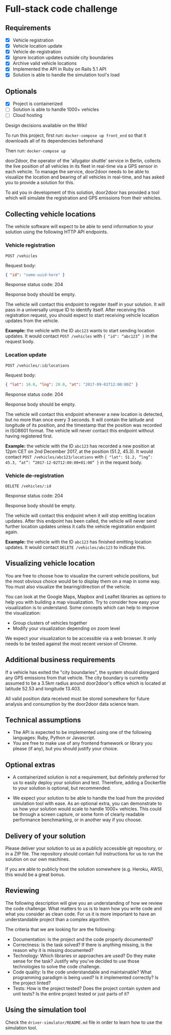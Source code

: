 # Full-stack code challenge

## Requirements

- [x] Vehicle registration
- [x] Vehicle location update
- [x] Vehicle de-registration
- [x] Ignore location updates outside city boundaries
- [x] Archive valid vehicle locations
- [x] Implemented the API in Ruby on Rails 5.1 API
- [x] Solution is able to handle the simulation tool's load

## Optionals
- [x] Project is containerized
- [ ] Solution is able to handle 1000+ vehicles
- [ ] Cloud hosting

Design decisions available on the Wiki!

To run this project, first run: `docker-compose up front_end`
so that it downloads all of its dependencies beforehand

Then run: `docker-compose up`

door2door, the operator of the 'allygator shuttle' service in Berlin, collects the live position of all vehicles in its fleet in real-time via a GPS sensor in each vehicle. To manage the service, door2door needs to be able to visualize the location and bearing of all vehicles in real-time, and has asked you to provide a solution for this.

To aid you in development of this solution, door2door has provided a tool which will simulate the registration and GPS emissions from their vehicles.

## Collecting vehicle locations

The vehicle software will expect to be able to send information to your solution using the following HTTP API endpoints.

### Vehicle registration

`POST /vehicles`

Request body:

```json
{ "id": "some-uuid-here" }
```

Response status code: 204

Response body should be empty.

The vehicle will contact this endpoint to register itself in your solution. It will pass in a universally unique ID to identify itself. After receiving this registration request, you should expect to start receiving vehicle location updates from the vehicle.

**Example:** the vehicle with the ID `abc123` wants to start sending location updates. It would contact `POST /vehicles` with ``{ "id": “abc123” }`` in the request body.

### Location update

`POST /vehicles/:id/locations`

Request body:

```json
{ "lat": 10.0, "lng": 20.0, "at": "2017-09-01T12:00:00Z" }
```

Response status code: 204

Response body should be empty.

The vehicle will contact this endpoint whenever a new location is detected, but no more than once every 3 seconds. It will contain the latitude and longitude of its position, and the timestamp that the position was recorded in ISO8601 format. The vehicle will never contact this endpoint without having registered first.

**Example:** the vehicle with the ID `abc123` has recorded a new position at 12pm CET on 2nd December 2017, at the position (51.2, 45.3). It would contact `POST /vehicles/abc123/locations` with ``{ "lat": 51.2, “lng”: 45.3, “at”: “2017-12-02T12:00:00+01:00” }`` in the request body.

### Vehicle de-registration

`DELETE /vehicles/:id`

Response status code: 204

Response body should be empty.

The vehicle will contact this endpoint when it will stop emitting location updates. After this endpoint has been called, the vehicle will never send further location updates unless it calls the vehicle registration endpoint again.

**Example:** the vehicle with the ID `abc123` has finished emitting location updates. It would contact `DELETE /vehicles/abc123` to indicate this.

## Visualizing vehicle location

You are free to choose how to visualize the current vehicle positions, but the most obvious choice would be to display them on a map in some way. You must also visualize the bearing/direction of the vehicle.

You can look at the Google Maps, Mapbox and Leaflet libraries as options to help you with building a map visualization. Try to consider how easy your visualization is to understand. Some concepts which can help to improve the visualization:

* Group clusters of vehicles together
* Modify your visualization depending on zoom level

We expect your visualization to be accessible via a web browser. It only needs to be tested against the most recent version of Chrome.

## Additional business requirements

If a vehicle has exited the "city boundaries", the system should disregard any GPS emissions from that vehicle. The city boundary is currently assumed to be a 3.5km radius around door2door's office which is located at latitude 52.53 and longitude 13.403.

All valid position data received must be stored somewhere for future analysis and consumption by the door2door data science team.

## Technical assumptions

* The API is expected to be implemented using one of the following languages: Ruby, Python or Javascript.
* You are free to make use of any frontend framework or library you please (if any), but you should justify your choice.

## Optional extras

* A containerized solution is not a requirement, but definitely preferred for us to easily deploy your solution and test. Therefore, adding a Dockerfile to your solution is optional, but recommended.

* We expect your solution to be able to handle the load from the provided simulation tool with ease. As an optional extra, you can demonstrate to us how your solution would scale to handle 1000+ vehicles. This could be through a screen capture, or some form of clearly readable performance benchmarking, or in another way if you choose.

## Delivery of your solution

Please deliver your solution to us as a publicly accessible git repository, or in a ZIP file. The repository should contain full instructions for us to run the solution on our own machines.

If you are able to publicly host the solution somewhere (e.g. Heroku, AWS), this would be a great bonus.

## Reviewing

The following description will give you an understanding of how we review the code challenge. What matters to us is to learn how you write code and what you consider as clean code. For us it is more important to have an understandable project than a complex algorithm.

The criteria that we are looking for are the following:

- Documentation: Is the project and the code properly documented?
- Correctness: Is the task solved? If there is anything missing, is the reason why it is missing documented?
- Technology: Which libraries or approaches are used? Do they make sense for the task? Justify why you've decided to use those technologies to solve the code challenge.
- Code quality: Is the code understandable and maintainable? What programming paradigm is being used? Is it implemented correctly? Is the project linted?
- Tests: How is the project tested? Does the project contain system and unit tests? Is the entire project tested or just parts of it?

## Using the simulation tool

Check the `driver-simulator/README.md` file in order to learn how to use the simulation tool.
